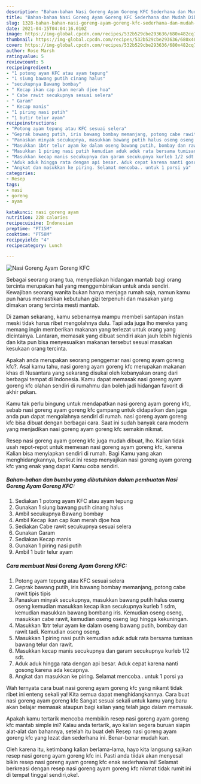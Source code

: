 ```yaml
---
description: "Bahan-bahan Nasi Goreng Ayam Goreng KFC Sederhana dan Mudah Dibuat"
title: "Bahan-bahan Nasi Goreng Ayam Goreng KFC Sederhana dan Mudah Dibuat"
slug: 1328-bahan-bahan-nasi-goreng-ayam-goreng-kfc-sederhana-dan-mudah-dibuat
date: 2021-04-15T04:04:16.010Z
image: https://img-global.cpcdn.com/recipes/532b529cbe293636/680x482cq70/nasi-goreng-ayam-goreng-kfc-foto-resep-utama.jpg
thumbnail: https://img-global.cpcdn.com/recipes/532b529cbe293636/680x482cq70/nasi-goreng-ayam-goreng-kfc-foto-resep-utama.jpg
cover: https://img-global.cpcdn.com/recipes/532b529cbe293636/680x482cq70/nasi-goreng-ayam-goreng-kfc-foto-resep-utama.jpg
author: Rose Marsh
ratingvalue: 5
reviewcount: 5
recipeingredient:
- "1 potong ayam KFC atau ayam tepung"
- "1 siung bawang putih cinang halus"
- "secukupnya Bawang bombay"
- " Kecap ikan cap ikan merah djoe hoa"
- " Cabe rawit secukupnya sesuai selera"
- " Garam"
- " Kecap manis"
- "1 piring nasi putih"
- "1 butir telur ayam"
recipeinstructions:
- "Potong ayam tepung atau KFC sesuai selera"
- "Geprak bawang putih, iris bawang bombay memanjang, potong cabe rawit tipis tipis"
- "Panaskan minyak secukupnya, masukkan bawang putih halus oseng oseng kemudian masukkan kecap ikan secukupnya kurleb 1 sdm, kemudian masukkan bawang bombang iris. Kemudian oseng oseng, masukkan cabe rawit, kemudian oseng oseng lagi hingga kekuningan."
- "Masukkan 1btr telur ayam ke dalam oseng bawang putih, bombay dan rawit tadi. Kemudian oseng oseng."
- "Masukkan 1 piring nasi putih kemudian aduk aduk rata bersama tumisan bawang telur dan rawit."
- "Masukkan kecap manis secukupnya dan garam secukupnya kurleb 1/2 sdt."
- "Aduk aduk hingga rata dengan api besar. Aduk cepat karena nanti gosong karena ada kecapnya."
- "Angkat dan masukkan ke piring. Selamat mencoba.. untuk 1 porsi ya"
categories:
- Resep
tags:
- nasi
- goreng
- ayam

katakunci: nasi goreng ayam 
nutrition: 228 calories
recipecuisine: Indonesian
preptime: "PT15M"
cooktime: "PT58M"
recipeyield: "4"
recipecategory: Lunch

---
```



![Nasi Goreng Ayam Goreng KFC](https://img-global.cpcdn.com/recipes/532b529cbe293636/680x482cq70/nasi-goreng-ayam-goreng-kfc-foto-resep-utama.jpg)

Sebagai seorang orang tua, menyediakan hidangan mantab bagi orang tercinta merupakan hal yang menggembirakan untuk anda sendiri. Kewajiban seorang  wanita bukan hanya menjaga rumah saja, namun kamu pun harus memastikan kebutuhan gizi terpenuhi dan masakan yang dimakan orang tercinta mesti mantab.

Di zaman  sekarang, kamu sebenarnya mampu membeli santapan instan meski tidak harus ribet mengolahnya dulu. Tapi ada juga lho mereka yang memang ingin memberikan makanan yang terlezat untuk orang yang dicintainya. Lantaran, memasak yang dibuat sendiri akan jauh lebih higienis dan kita pun bisa menyesuaikan makanan tersebut sesuai masakan kesukaan orang tercinta. 



Apakah anda merupakan seorang penggemar nasi goreng ayam goreng kfc?. Asal kamu tahu, nasi goreng ayam goreng kfc merupakan makanan khas di Nusantara yang sekarang disukai oleh kebanyakan orang dari berbagai tempat di Indonesia. Kamu dapat memasak nasi goreng ayam goreng kfc olahan sendiri di rumahmu dan boleh jadi hidangan favorit di akhir pekan.

Kamu tak perlu bingung untuk mendapatkan nasi goreng ayam goreng kfc, sebab nasi goreng ayam goreng kfc gampang untuk didapatkan dan juga anda pun dapat mengolahnya sendiri di rumah. nasi goreng ayam goreng kfc bisa dibuat dengan berbagai cara. Saat ini sudah banyak cara modern yang menjadikan nasi goreng ayam goreng kfc semakin nikmat.

Resep nasi goreng ayam goreng kfc juga mudah dibuat, lho. Kalian tidak usah repot-repot untuk memesan nasi goreng ayam goreng kfc, karena Kalian bisa menyiapkan sendiri di rumah. Bagi Kamu yang akan menghidangkannya, berikut ini resep menyajikan nasi goreng ayam goreng kfc yang enak yang dapat Kamu coba sendiri.

<!--inarticleads1-->

##### Bahan-bahan dan bumbu yang dibutuhkan dalam pembuatan Nasi Goreng Ayam Goreng KFC:

1. Sediakan 1 potong ayam KFC atau ayam tepung
1. Gunakan 1 siung bawang putih cinang halus
1. Ambil secukupnya Bawang bombay
1. Ambil  Kecap ikan cap ikan merah djoe hoa
1. Sediakan  Cabe rawit secukupnya sesuai selera
1. Gunakan  Garam
1. Sediakan  Kecap manis
1. Gunakan 1 piring nasi putih
1. Ambil 1 butir telur ayam




<!--inarticleads2-->

##### Cara membuat Nasi Goreng Ayam Goreng KFC:

1. Potong ayam tepung atau KFC sesuai selera
1. Geprak bawang putih, iris bawang bombay memanjang, potong cabe rawit tipis tipis
1. Panaskan minyak secukupnya, masukkan bawang putih halus oseng oseng kemudian masukkan kecap ikan secukupnya kurleb 1 sdm, kemudian masukkan bawang bombang iris. Kemudian oseng oseng, masukkan cabe rawit, kemudian oseng oseng lagi hingga kekuningan.
1. Masukkan 1btr telur ayam ke dalam oseng bawang putih, bombay dan rawit tadi. Kemudian oseng oseng.
1. Masukkan 1 piring nasi putih kemudian aduk aduk rata bersama tumisan bawang telur dan rawit.
1. Masukkan kecap manis secukupnya dan garam secukupnya kurleb 1/2 sdt.
1. Aduk aduk hingga rata dengan api besar. Aduk cepat karena nanti gosong karena ada kecapnya.
1. Angkat dan masukkan ke piring. Selamat mencoba.. untuk 1 porsi ya




Wah ternyata cara buat nasi goreng ayam goreng kfc yang nikamt tidak ribet ini enteng sekali ya! Kita semua dapat menghidangkannya. Cara buat nasi goreng ayam goreng kfc Sangat sesuai sekali untuk kamu yang baru akan belajar memasak ataupun bagi kalian yang telah jago dalam memasak.

Apakah kamu tertarik mencoba membikin resep nasi goreng ayam goreng kfc mantab simple ini? Kalau anda tertarik, ayo kalian segera buruan siapin alat-alat dan bahannya, setelah itu buat deh Resep nasi goreng ayam goreng kfc yang lezat dan sederhana ini. Benar-benar mudah kan. 

Oleh karena itu, ketimbang kalian berlama-lama, hayo kita langsung sajikan resep nasi goreng ayam goreng kfc ini. Pasti anda tiidak akan menyesal bikin resep nasi goreng ayam goreng kfc enak sederhana ini! Selamat berkreasi dengan resep nasi goreng ayam goreng kfc nikmat tidak rumit ini di tempat tinggal sendiri,oke!.

